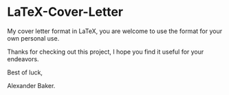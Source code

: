 # LaTeX-Cover-Letter
My cover letter format in LaTeX, you are welcome to use the format for your own personal use.

Thanks for checking out this project, I hope you find it useful for your endeavors.

Best of luck,

Alexander Baker.

